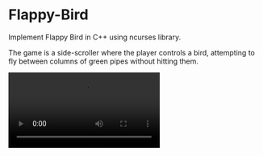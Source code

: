# Flappy-Bird

Implement Flappy Bird in C++ using ncurses library.

The game is a side-scroller where the player controls a bird, attempting to fly between columns of green pipes without hitting them.

![Flappy-Bird](FlappyBird.mp4)
